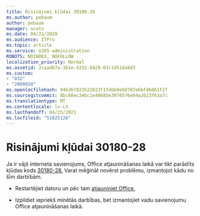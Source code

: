```yaml
---
title: Risinājumi kļūdai 30180-28
ms.author: pebaum
author: pebaum
manager: scotv
ms.date: 04/21/2020
ms.audience: ITPro
ms.topic: article
ms.service: o365-administration
ROBOTS: NOINDEX, NOFOLLOW
localization_priority: Normal
ms.assetid: 2caadb7a-3b1e-4332-b928-03c1d51da8d3
ms.custom:
- "832"
- "2000020"
ms.openlocfilehash: 94b36f823522823f1f4bb9e9d707e6bf4b861f2f
ms.sourcegitcommit: 8bc60ec34bc1e40685e3976576e04a2623f63a7c
ms.translationtype: MT
ms.contentlocale: lv-LV
ms.lasthandoff: 04/15/2021
ms.locfileid: "51825126"
---
```

# <a name="solutions-for-error-30180-28"></a>Risinājumi kļūdai 30180-28

Ja ir vājš interneta savienojums, Office atjaunināšanas laikā var tikt parādīts kļūdas kods [30180-28.](https://support.office.com/article/47ae453b-677c-412f-9a21-6766555ff4de?wt.mc_id=Alchemy_ClientDIA) Varat mēģināt novērst problēmu, izmantojot kādu no šīm darbībām.
  
- Restartējiet datoru un pēc tam [atjauniniet Office.](https://support.office.com/article/2ab296f3-7f03-43a2-8e50-46de917611c5?wt.mc_id=Alchemy_ClientDIA)

- Izpildiet iepriekš minētās darbības, bet izmantojiet vadu savienojumu Office atjaunināšanas laikā.
